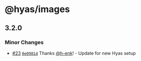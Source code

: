 # @hyas/images

## 3.2.0

### Minor Changes

- [#23](https://github.com/gethyas/images/pull/23) [`0e09814`](https://github.com/gethyas/images/commit/0e098140dbc9287f43ca2aaa2ba519d71c58d33f) Thanks [@h-enk](https://github.com/h-enk)! - Update for new Hyas setup
